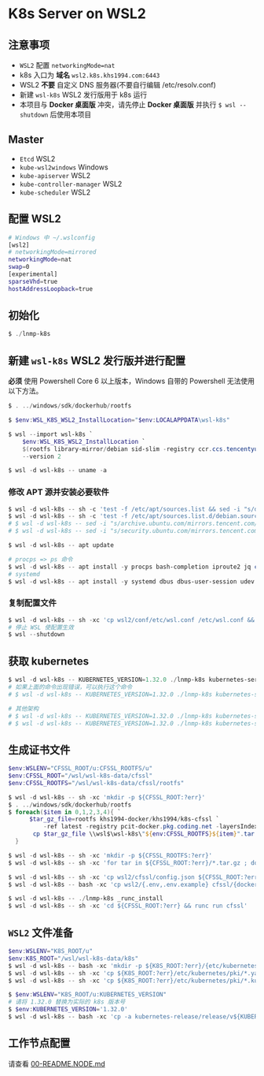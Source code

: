 # K8s Server on WSL2

## 注意事项

* `WSL2` 配置 `networkingMode=nat`
* k8s 入口为 **域名** `wsl2.k8s.khs1994.com:6443`
* WSL2 **不要** 自定义 DNS 服务器(不要自行编辑 /etc/resolv.conf)
* 新建 `wsl-k8s` WSL2 发行版用于 k8s 运行
* 本项目与 **Docker 桌面版** 冲突，请先停止 **Docker 桌面版** 并执行 `$ wsl --shutdown` 后使用本项目

## Master

* `Etcd` WSL2
* `kube-wsl2windows` Windows
* `kube-apiserver` WSL2
* `kube-controller-manager` WSL2
* `kube-scheduler` WSL2

## 配置 WSL2

```bash
# Windows 中 ~/.wslconfig
[wsl2]
# networkingMode=mirrored
networkingMode=nat
swap=0
[experimental]
sparseVhd=true
hostAddressLoopback=true
```

## 初始化

```powershell
$ ./lnmp-k8s
```

## 新建 `wsl-k8s` WSL2 发行版并进行配置

**必须** 使用 Powershell Core 6 以上版本，Windows 自带的 Powershell 无法使用以下方法。

```powershell
$ . ../windows/sdk/dockerhub/rootfs

$ $env:WSL_K8S_WSL2_InstallLocation="$env:LOCALAPPDATA\wsl-k8s"

$ wsl --import wsl-k8s `
    $env:WSL_K8S_WSL2_InstallLocation `
    $(rootfs library-mirror/debian sid-slim -registry ccr.ccs.tencentyun.com) `
    --version 2

$ wsl -d wsl-k8s -- uname -a
```

### 修改 APT 源并安装必要软件

```powershell
$ wsl -d wsl-k8s -- sh -c 'test -f /etc/apt/sources.list && sed -i "s/deb.debian.org/mirrors.tencent.com/g" /etc/apt/sources.list || true'
$ wsl -d wsl-k8s -- sh -c 'test -f /etc/apt/sources.list.d/debian.sources && sed -i "s/deb.debian.org/mirrors.tencent.com/g" /etc/apt/sources.list.d/debian.sources || true'
# $ wsl -d wsl-k8s -- sed -i "s/archive.ubuntu.com/mirrors.tencent.com/g" /etc/apt/sources.list
# $ wsl -d wsl-k8s -- sed -i "s/security.ubuntu.com/mirrors.tencent.com/g" /etc/apt/sources.list

$ wsl -d wsl-k8s -- apt update

# procps => ps 命令
$ wsl -d wsl-k8s -- apt install -y procps bash-completion iproute2 jq curl vim fdisk net-tools
# systemd
$ wsl -d wsl-k8s -- apt install -y systemd dbus dbus-user-session udev
```

### 复制配置文件

```powershell
$ wsl -d wsl-k8s -- sh -xc 'cp wsl2/conf/etc/wsl.conf /etc/wsl.conf && cat /etc/wsl.conf'
# 停止 WSL 使配置生效
$ wsl --shutdown
```

## 获取 kubernetes

```powershell
$ wsl -d wsl-k8s -- KUBERNETES_VERSION=1.32.0 ./lnmp-k8s kubernetes-server --url
# 如果上面的命令出现错误，可以执行这个命令
# $ wsl -d wsl-k8s -- KUBERNETES_VERSION=1.32.0 ./lnmp-k8s kubernetes-server

# 其他架构
# $ wsl -d wsl-k8s -- KUBERNETES_VERSION=1.32.0 ./lnmp-k8s kubernetes-server --url linux arm64
# $ wsl -d wsl-k8s -- KUBERNETES_VERSION=1.32.0 ./lnmp-k8s kubernetes-server linux arm64
```

## 生成证书文件

```powershell
$env:WSLENV="CFSSL_ROOT/u:CFSSL_ROOTFS/u"
$env:CFSSL_ROOT="/wsl/wsl-k8s-data/cfssl"
$env:CFSSL_ROOTFS="/wsl/wsl-k8s-data/cfssl/rootfs"

$ wsl -d wsl-k8s -- sh -xc 'mkdir -p ${CFSSL_ROOT:?err}'
$ . ../windows/sdk/dockerhub/rootfs
$ foreach($item in 0,1,2,3,4){ `
      $tar_gz_file=rootfs khs1994-docker/khs1994/k8s-cfssl `
          -ref latest -registry pcit-docker.pkg.coding.net -layersIndex $item ; `
       cp $tar_gz_file \\wsl$\wsl-k8s\"${env:CFSSL_ROOTFS}${item}".tar.gz
  }

$ wsl -d wsl-k8s -- sh -xc 'mkdir -p ${CFSSL_ROOTFS:?err}'
$ wsl -d wsl-k8s -- sh -xc 'for tar in ${CFSSL_ROOT:?err}/*.tar.gz ; do tar -C ${CFSSL_ROOTFS:?err} -zxvf \$tar;done'

$ wsl -d wsl-k8s -- sh -xc 'cp wsl2/cfssl/config.json ${CFSSL_ROOT:?err}/'
$ wsl -d wsl-k8s -- bash -xc 'cp wsl2/{.env,.env.example} cfssl/{docker-entrypoint.sh,kube-scheduler.config.yaml} ${CFSSL_ROOTFS:?err}/'

$ wsl -d wsl-k8s -- ./lnmp-k8s _runc_install
$ wsl -d wsl-k8s -- sh -xc 'cd ${CFSSL_ROOT:?err} && runc run cfssl'
```

## `WSL2` 文件准备

```powershell
$env:WSLENV="K8S_ROOT/u"
$env:K8S_ROOT="/wsl/wsl-k8s-data/k8s"
$ wsl -d wsl-k8s -- bash -xc 'mkdir -p ${K8S_ROOT:?err}/{etc/kubernetes/pki,bin}'
$ wsl -d wsl-k8s -- sh -xc 'cp ${K8S_ROOT:?err}/etc/kubernetes/pki/*.yaml       ${K8S_ROOT:?err}/etc/kubernetes'
$ wsl -d wsl-k8s -- sh -xc 'cp ${K8S_ROOT:?err}/etc/kubernetes/pki/*.kubeconfig ${K8S_ROOT:?err}/etc/kubernetes'

$ $env:WSLENV="K8S_ROOT/u:KUBERNETES_VERSION"
# 请将 1.32.0 替换为实际的 k8s 版本号
$ $env:KUBERNETES_VERSION='1.32.0'
$ wsl -d wsl-k8s -- bash -xc 'cp -a kubernetes-release/release/v${KUBERNETES_VERSION}-linux-amd64/kubernetes/server/bin/kube-{apiserver,controller-manager,scheduler} ${K8S_ROOT:?err}/bin'
```

## 工作节点配置

请查看 [00-README.NODE.md](00-README.NODE.md)
